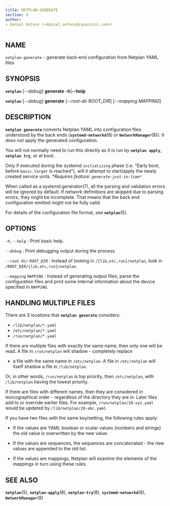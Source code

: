```yaml
---
title: NETPLAN-GENERATE
section: 8
author:
- Daniel Axtens (<daniel.axtens@canonical.com>)
...
```


## NAME

`netplan-generate` - generate back-end configuration from Netplan YAML files

## SYNOPSIS

  **`netplan`** \[*--debug*\] **generate** **-h**|**--help**

  **`netplan`** \[*--debug*\] **generate** \[*--root-dir ROOT_DIR*\] \[*--mapping MAPPING*\]

## DESCRIPTION

**`netplan generate`** converts Netplan YAML into configuration files
understood by the back ends (**`systemd-networkd`**(8) or
**`NetworkManager`**(8)). It *does not* apply the generated
configuration.

You will not normally need to run this directly as it is run by
**`netplan apply`**, **`netplan try`**, or at boot.

Only if executed during the systemd `initializing` phase
(i.e. "Early boot, before `basic.target` is reached"), will
it attempt to start/apply the newly created service units.
**Requires feature: `generate-just-in-time*`*

When called as a systemd.generator(7), all the parsing and validation errors
will be ignored by default. If network definitions are skipped due to
parsing errors, they might be incomplete. That means that the
back end configuration emitted might not be fully valid.

For details of the configuration file format, see **`netplan`**(5).

## OPTIONS

`-h`, `--help`
:    Print basic help.

`--debug`
:    Print debugging output during the process.

`--root-dir` *`ROOT_DIR`*
:   Instead of looking in `/{lib,etc,run}/netplan`, look in
    `/ROOT_DIR/{lib,etc,run}/netplan`.

`--mapping` *`MAPPING`*
:   Instead of generating output files, parse the configuration files
    and print some internal information about the device specified in
    *`MAPPING`*.

## HANDLING MULTIPLE FILES

There are 3 locations that **`netplan generate`** considers:

 * `/lib/netplan/*.yaml`
 * `/etc/netplan/*.yaml`
 * `/run/netplan/*.yaml`

If there are multiple files with exactly the same name, then only one
will be read. A file in `/run/netplan` will shadow - completely replace
- a file with the same name in `/etc/netplan`. A file in `/etc/netplan`
will itself shadow a file in `/lib/netplan`.

Or, in other words, `/run/netplan` is top priority, then `/etc/netplan`,
with `/lib/netplan` having the lowest priority.

If there are files with different names, then they are considered in
lexicographical order - regardless of the directory they are in. Later
files add to or override earlier files. For example,
`/run/netplan/10-xyz.yaml` would be updated by `/lib/netplan/20-abc.yaml`.

If you have two files with the same key/setting, the following rules
apply:

 * If the values are YAML boolean or scalar values (numbers and
   strings) the old value is overwritten by the new value.

 * If the values are sequences, the sequences are concatenated - the
   new values are appended to the old list.

 * If the values are mappings, Netplan will examine the elements
   of the mappings in turn using these rules.

## SEE ALSO

  **`netplan`**(5), **`netplan-apply`**(8), **`netplan-try`**(8),
  **`systemd-networkd`**(8), **`NetworkManager`**(8)
